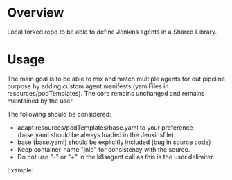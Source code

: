# Overview
Local forked repo to be able to define Jenkins agents in a Shared Library.

# Usage
The main goal is to be able to mix and match multiple agents for out pipeline purpose by adding custom agent manifests (yamlFiles in resources/podTemplates). The core remains unchanged and remains maintained by the user.

The following should be considered:
- adapt resources/podTemplates/base.yaml to your preference (base.yaml should be always loaded in the Jenkinsfile).
- base (base.yaml) should be explicitly included (bug in source code)
- Keep container-name "jnlp" for consistency with the source.
- Do not use "-" or "+" in the k8sagent call as this is the user delimiter.

Example:
```

```